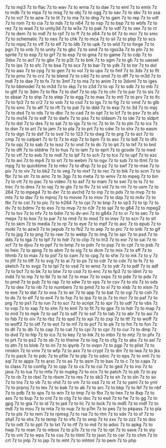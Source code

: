 7z to mp3
7z to flac
7z to wav
7z to wma
7z to dae
7z to eml
7z to emlx
7z to mdb
7z to mpa
7z to msg
7z to obj
7z to ogg
7z to sav
7z to sbv
7z to ssa
7z to vcf
7z to azw
7z to lit
7z to ma
7z to dng
7z to gam
7z to rep
7z to vdf
7z to rom
7z to cia
7z to nds
7z to n64
7z to nsp
7z to bsp
7z to wbfs
7z to rez
7z to wad
7z to unity3d
7z to w3x
7z to pak
7z to vdf
7z to xex
7z to ct
7z to dem
7z to mdl
7z to rpf
7z to ff
7z to z64
7z to bf
7z to mcr
7z to smc
7z to schematic
7z to nes
7z to chk
7z to mca
7z to sii
7z to pbp
7z to scs
7z to mpq
7z to vtf
7z to elf
7z to ldb
7z to upk
7z to wld
7z to forge
7z to pgn
7z to xnb
7z to unity
7z to gbc
7z to smd
7z to rgss3a
7z to pln
7z to sprite
7z to esp
7z to grf
7z to esp
7z to gma
7z to game
7z to cdp
7z to 3dsx
7z to acf
7z to gbx
7z to p3t
7z to bnk
7z to sgm
7z to gb
7z to uasset
7z to ips
7z to sfc
7z to bsa
7z to scx
7z to bar
7z to ydk
7z to tor
7z to dol
7z to aao
7z to cpg
7z to gen
7z to vol
7z to ups
7z to fmf
7z to 3ds
7z to flt
7z to pmx
7z to crz
7z to blend
7z to c4d
7z to smd
7z to dff
7z to m3d
7z to mdl
7z to dae
7z to fx
7z to 3mf
7z to ma
7z to anim
7z to 3dxml
7z to iges
7z to bbmodel
7z to m3d
7z to skp
7z to z3d
7z to vp
7z to sdb
7z to mb
7z to gltf
7z to 3dm
7z to fbx
7z to dwf
7z to stp
7z to chr
7z to par
7z to sis
7z to sbsar
7z to shp
7z to step
7z to egg
7z to max
7z to mtl
7z to prv
7z to ifc
7z to fp3
7z to cr2
7z to vob
7z to csd
7z to igs
7z to fig
7z to vmd
7z to glb
7z to smc
7z to atf
7z to rft
7z to pat
7z to ddd
7z to exp
7z to 3d
7z to mpj
7z to dsd
7z to rds
7z to dbc
7z to cad
7z to opt
7z to lcf
7z to psv
7z to afs
7z to ms14
7z to edf
7z to dwfx
7z to pss
7z to sldasm
7z to ide
7z to sldprt
7z to dst
7z to des
7z to sat
7z to igs
7z to nc
7z to lin
7z to pln
7z to ics
7z to dsn
7z to art
7z to jam
7z to pla
7z to prt
7z to cdw
7z to shx
7z to easm
7z to dgn
7z to dxf
7z to svd
7z to 123
7z to dwg
7z to prg
7z to act
7z to cmp
7z to catpart
7z to fz
7z to ezp
7z to bpm
7z to asc
7z to bdl
7z to dfx
7z to opj
7z to sab
7z to isoz
7z to vnd
7z to dc
7z to ipt
7z to tsf
7z to brd
7z to dft
7z to slddrw
7z to hus
7z to iam
7z to eprt
7z to gcode
7z to nwd
7z to vtf
7z to exb
7z to mdl
7z to ipf
7z to sch
7z to tcx
7z to upf
7z to ezc
7z to avi
7z to mp4
7z to srt
7z to webm
7z to ogv
7z to sub
7z to ttml
7z to mpg
7z to quicktime
7z to mkv
7z to dfxp
7z to pz
7z to swf
7z to mse
7z to piv
7z to viv
7z to bk2
7z to veg
7z to mxf
7z to rec
7z to bik
7z to scm
7z to fbr
7z to str
7z to amc
7z to 3gp
7z to meta
7z to wmv
7z to mpeg
7z to bin
7z to vtt
7z to pac
7z to video
7z to asf
7z to mani
7z to swi
7z to ts
7z to trec
7z to dmx
7z to vpj
7z to gts
7z to flv
7z to vid
7z to rm
7z to usm
7z to 264
7z to mpeg4
7z to dxr
7z to avchd
7z to inp
7z to pds
7z to mvp
7z to mts
7z to dav
7z to mproj
7z to movie
7z to mov
7z to dzp
7z to m4v
7z to fbr
7z to cst
7z to pic
7z to h264
7z to cpi
7z to bnp
7z to vp3
7z to tp
7z to dv
7z to bdmv
7z to exo
7z to mvp
7z to n3r
7z to spl
7z to g64
7z to mpeg2
7z to tsv
7z to nfv
7z to bdm
7z to dv-avi
7z to g64x
7z to vr
7z to sec
7z to mepx
7z to box
7z to par
7z to rmd
7z to mod
7z to insv
7z to scn
7z to stl
7z to skm
7z to media
7z to rp
7z to eye
7z to mpf
7z to avc
7z to epub
7z to mobi
7z to azw3
7z to jwpub
7z to fb2
7z to aep
7z to prc
7z to snb
7z to gif
7z to jpg
7z to png
7z to raw
7z to webp
7z to img
7z to spr
7z to psd
7z to dds
7z to tga
7z to tpf
7z to hdr
7z to clip
7z to tn3
7z to exr
7z to sai
7z to xcf
7z to djvu
7z to ppf
7z to bmp
7z to pdn
7z to psp
7z to cpt
7z to psb
7z to heic
7z to apng
7z to abm
7z to sig
7z to dcm
7z to mix
7z to sff
7z to ithmb
7z to max
7z to psf
7z to cam
7z to cpg
7z to sfw
7z to ink
7z to y
7z to jfif
7z to tiff
7z to svg
7z to ai
7z to ps
7z to cdr
7z to cdx
7z to fs
7z to sketch
7z to svgz
7z to tpl
7z to vsd
7z to wmz
7z to ydr
7z to pdf
7z to adf
7z to bcf
7z to bk
7z to btw
7z to csd
7z to enc
7z to fp3
7z to idml
7z to indd
7z to inp
7z to lbl
7z to lst
7z to max
7z to oxps
7z to pde
7z to pds
7z to pmd
7z to pub
7z to rap
7z to xdw
7z to xps
7z to csv
7z to xls
7z to ods
7z to dex
7z to nb
7z to numbers
7z to pmd
7z to xl
7z to xlsb
7z to xlsm
7z to exe
7z to dat
7z to ova
7z to air
7z to app
7z to bat
7z to cgi
7z to csh
7z to ds
7z to elf
7z to ex4
7z to fxp
7z to ipa
7z to js
7z to mcr
7z to paf
7z to prg
7z to ps1
7z to run
7z to scr
7z to script
7z to spr
7z to udf
7z to vbs
7z to vxp
7z to xap
7z to xlm
7z to kml
7z to fit
7z to gpx
7z to hdr
7z to map
7z to mid
7z to mpk
7z to saf
7z to sdf
7z to ssf
7z to tab
7z to abr
7z to asi
7z to fsb
7z to oiv
7z to rbz
7z to spd
7z to xpi
7z to zxp
7z to ttf
7z to woff
7z to woff2
7z to otf
7z to eot
7z to mf
7z to pcf
7z to pk
7z to fnt
7z to fon
7z to dll
7z to db
7z to cap
7z to cat
7z to cpi
7z to cpr
7z to cur
7z to dmp
7z to dvd
7z to hlp
7z to ico
7z to key
7z to lnk
7z to mbn
7z to mtz
7z to pfx
7z to prt
7z to ps2
7z to sb
7z to theme
7z to log
7z to cfg
7z to abs
7z to asl
7z to atn
7z to blob
7z to ini
7z to ipynb
7z to ovpn
7z to pgp
7z to plist
7z to rmskin
7z to vmx
7z to wfp
7z to axx
7z to crypt
7z to dm
7z to iwa
7z to jks
7z to pack
7z to pdc
7z to pfile
7z to plp
7z to sdoc
7z to eps
7z to xml
7z to sql
7z to appx
7z to arsc
7z to as
7z to asm
7z to bas
7z to c
7z to capx
7z to class
7z to config
7z to cpp
7z to cs
7z to csi
7z to ged
7z to ino
7z to java
7z to lua
7z to mfa
7z to nupkg
7z to ocx
7z to patch
7z to pb
7z to py
7z to rb
7z to rbxl
7z to rbxm
7z to res
7z to sb3
7z to sh
7z to sln
7z to so
7z to tns
7z to vb
7z to vhd
7z to vm
7z to xsd
7z to xt
7z to yaml
7z to yml
7z to prproj
7z to tex
7z to bak
7z to ab
7z to arc
7z to bkp
7z to lbf
7z to nbf
7z to pdb
7z to sps
7z to win
7z to tmp
7z to fbx
7z to hex
7z to 8xp
7z to ass
7z to bup
7z to crd
7z to ctg
7z to dsc
7z to esd
7z to fw
7z to gg
7z to gpg
7z to gta
7z to id
7z to jad
7z to lic
7z to lock
7z to md5
7z to mdf
7z to mdl
7z to msu
7z to mta
7z to nup
7z to p7m
7z to pes
7z to pkpass
7z to pla
7z to pls
7z to rem
7z to rpmsg
7z to rsa
7z to rtm
7z to sdx
7z to sf
7z to sha1
7z to shs
7z to temp
7z to vfs
7z to xmp
7z to xxx
7z to zzz
7z to doc
7z to odt
7z to ppt
7z to txt
7z to rtf
7z to md
7z to adoc
7z to apkg
7z to hwp
7z to man
7z to mbox
7z to p7s
7z to ris
7z to rpt
7z to save
7z to sty
7z to vnt
7z to wps
7z to css
7z to html
7z to json
7z to cer
7z to chm
7z to crt
7z to jnlp
7z to jsp
7z to mht
7z to mhtml
7z to pem
7z to php

